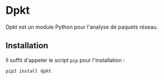 # Dpkt

Dpkt est un module Python pour l'analyse de paquets réseau.

## Installation

Il suffit d'appeler le script `pip` pour l'installation :

```
pip3 install dpkt
```